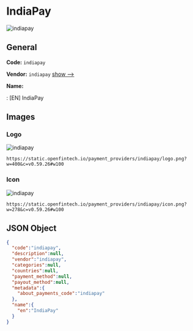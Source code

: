 
# IndiaPay 
![indiapay](https://static.openfintech.io/payment_providers/indiapay/logo.png?w=400&c=v0.59.26#w100)  

## General 
 
**Code:** `indiapay` 
 
**Vendor:** `indiapay` [show -->](/vendors/indiapay/) 
 
**Name:** 
 
:	[EN] IndiaPay 
 

## Images 

### Logo 
 
![indiapay](https://static.openfintech.io/payment_providers/indiapay/logo.png?w=400&c=v0.59.26#w100)  

```
https://static.openfintech.io/payment_providers/indiapay/logo.png?w=400&c=v0.59.26#w100
```  

### Icon 
 
![indiapay](https://static.openfintech.io/payment_providers/indiapay/icon.png?w=278&c=v0.59.26#w100)  

```
https://static.openfintech.io/payment_providers/indiapay/icon.png?w=278&c=v0.59.26#w100
```  

## JSON Object 

```json
{
  "code":"indiapay",
  "description":null,
  "vendor":"indiapay",
  "categories":null,
  "countries":null,
  "payment_method":null,
  "payout_method":null,
  "metadata":{
    "about_payments_code":"indiapay"
  },
  "name":{
    "en":"IndiaPay"
  }
}
```  
